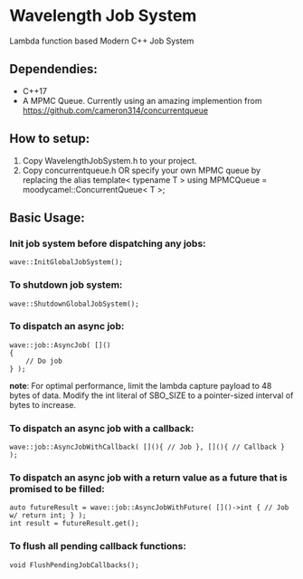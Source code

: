 # Wavelength Job System 
Lambda function based Modern C++ Job System

## Dependendies:
- C++17
- A MPMC Queue. Currently using an amazing implemention from https://github.com/cameron314/concurrentqueue

## How to setup:
1. Copy WavelengthJobSystem.h to your project.
2. Copy concurrentqueue.h OR specify your own MPMC queue by replacing the alias 
	template< typename T >
	using MPMCQueue = moodycamel::ConcurrentQueue< T >;

## Basic Usage:
### Init job system before dispatching any jobs: 

    wave::InitGlobalJobSystem();
 
### To shutdown job system:
 
	wave::ShutdownGlobalJobSystem();
 
### To dispatch an async job:
 
    wave::job::AsyncJob( []() 
    {
        // Do job
    } );
 
**note**: For optimal performance, limit the lambda capture payload to 48 bytes of data.
          Modify the int literal of SBO_SIZE to a pointer-sized interval of bytes to increase.

### To dispatch an async job with a callback:
 
	wave::job::AsyncJobWithCallback( [](){ // Job }, [](){ // Callback } );
 
### To dispatch an async job with a return value as a future that is promised to be filled:
 
	auto futureResult = wave::job::AsyncJobWithFuture( []()->int { // Job w/ return int; } );  
	int result = futureResult.get();
 
### To flush all pending callback functions:
 
	void FlushPendingJobCallbacks(); 
